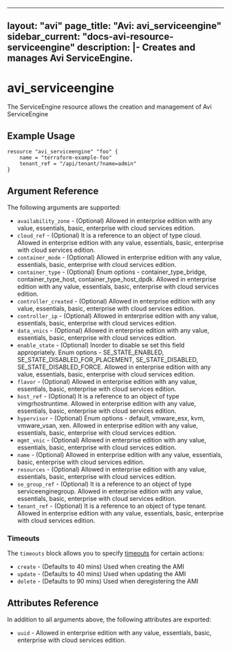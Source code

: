 <!--
    Copyright 2021 VMware, Inc.
    SPDX-License-Identifier: Mozilla Public License 2.0
-->
---
layout: "avi"
page_title: "Avi: avi_serviceengine"
sidebar_current: "docs-avi-resource-serviceengine"
description: |-
  Creates and manages Avi ServiceEngine.
---

# avi_serviceengine

The ServiceEngine resource allows the creation and management of Avi ServiceEngine

## Example Usage

```hcl
resource "avi_serviceengine" "foo" {
    name = "terraform-example-foo"
    tenant_ref = "/api/tenant/?name=admin"
}
```

## Argument Reference

The following arguments are supported:

* `availability_zone` - (Optional) Allowed in enterprise edition with any value, essentials, basic, enterprise with cloud services edition.
* `cloud_ref` - (Optional) It is a reference to an object of type cloud. Allowed in enterprise edition with any value, essentials, basic, enterprise with cloud services edition.
* `container_mode` - (Optional) Allowed in enterprise edition with any value, essentials, basic, enterprise with cloud services edition.
* `container_type` - (Optional) Enum options - container_type_bridge, container_type_host, container_type_host_dpdk. Allowed in enterprise edition with any value, essentials, basic, enterprise with cloud services edition.
* `controller_created` - (Optional) Allowed in enterprise edition with any value, essentials, basic, enterprise with cloud services edition.
* `controller_ip` - (Optional) Allowed in enterprise edition with any value, essentials, basic, enterprise with cloud services edition.
* `data_vnics` - (Optional) Allowed in enterprise edition with any value, essentials, basic, enterprise with cloud services edition.
* `enable_state` - (Optional) Inorder to disable se set this field appropriately. Enum options - SE_STATE_ENABLED, SE_STATE_DISABLED_FOR_PLACEMENT, SE_STATE_DISABLED, SE_STATE_DISABLED_FORCE. Allowed in enterprise edition with any value, essentials, basic, enterprise with cloud services edition.
* `flavor` - (Optional) Allowed in enterprise edition with any value, essentials, basic, enterprise with cloud services edition.
* `host_ref` - (Optional) It is a reference to an object of type vimgrhostruntime. Allowed in enterprise edition with any value, essentials, basic, enterprise with cloud services edition.
* `hypervisor` - (Optional) Enum options - default, vmware_esx, kvm, vmware_vsan, xen. Allowed in enterprise edition with any value, essentials, basic, enterprise with cloud services edition.
* `mgmt_vnic` - (Optional) Allowed in enterprise edition with any value, essentials, basic, enterprise with cloud services edition.
* `name` - (Optional) Allowed in enterprise edition with any value, essentials, basic, enterprise with cloud services edition.
* `resources` - (Optional) Allowed in enterprise edition with any value, essentials, basic, enterprise with cloud services edition.
* `se_group_ref` - (Optional) It is a reference to an object of type serviceenginegroup. Allowed in enterprise edition with any value, essentials, basic, enterprise with cloud services edition.
* `tenant_ref` - (Optional) It is a reference to an object of type tenant. Allowed in enterprise edition with any value, essentials, basic, enterprise with cloud services edition.


### Timeouts

The `timeouts` block allows you to specify [timeouts](https://www.terraform.io/docs/configuration/resources.html#timeouts) for certain actions:

* `create` - (Defaults to 40 mins) Used when creating the AMI
* `update` - (Defaults to 40 mins) Used when updating the AMI
* `delete` - (Defaults to 90 mins) Used when deregistering the AMI

## Attributes Reference

In addition to all arguments above, the following attributes are exported:

* `uuid` -  Allowed in enterprise edition with any value, essentials, basic, enterprise with cloud services edition.

